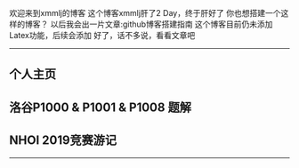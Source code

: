 欢迎来到xmmlj的博客
这个博客xmmlj肝了2 Day，终于肝好了
你也想搭建一个这样的博客？
以后我会出一片文章:github博客搭建指南
这个博客目前仍未添加Latex功能，后续会添加
好了，话不多说，看看文章吧


---

## 个人主页
## 洛谷P1000 & P1001 & P1008 题解
## NHOI 2019竞赛游记

---
